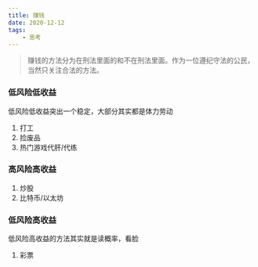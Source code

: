 ```yaml
---
title: 赚钱
date: 2020-12-12
tags:
    - 思考
---
```


> 赚钱的方法分为在刑法里面的和不在刑法里面。作为一位遵纪守法的公民，当然只关注合法的方法。

### 低风险低收益

低风险低收益突出一个稳定，大部分其实都是体力劳动

1. 打工
2. 捡废品
3. 热门游戏代肝/代练

### 高风险高收益
1. 炒股
2. 比特币/以太坊

### 低风险高收益

低风险高收益的方法其实就是读概率，看脸

1. 彩票

<!-- more -->